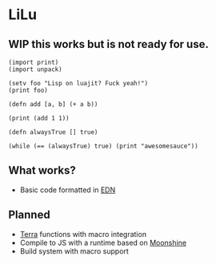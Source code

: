 # LiLu

## WIP this works but is not ready for use.

	(import print)
	(import unpack)

	(setv foo "Lisp on luajit? Fuck yeah!")
	(print foo)

	(defn add [a, b] (+ a b))

	(print (add 1 1))

	(defn alwaysTrue [] true)

	(while (== (alwaysTrue) true) (print "awesomesauce"))

## What works?
* Basic code formatted in [EDN](https://github.com/edn-format/edn)

## Planned
* [Terra](http://terralang.org/) functions with macro integration
* Compile to JS with a runtime based on [Moonshine](http://moonshinejs.org/)
* Build system with macro support
